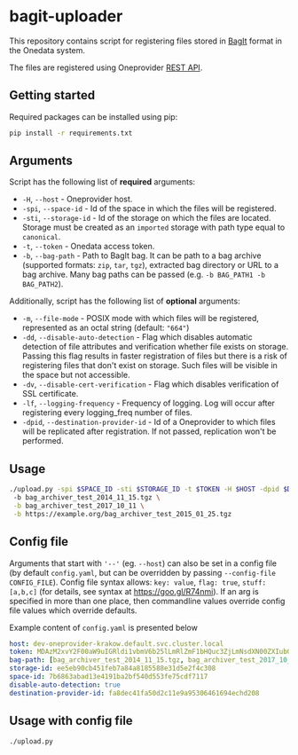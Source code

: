 # bagit-uploader
This repository contains script for registering files stored in [BagIt](https://datatracker.ietf.org/doc/rfc8493/) 
format in the Onedata system. 

The files are registered using Oneprovider [REST API](https://onedata.org/#/home/api/stable/oneprovider?anchor=operation/register_file).

## Getting started

Required packages can be installed using pip:
```bash
pip install -r requirements.txt
``` 

## Arguments

Script has the following list of **required** arguments:
* `-H`, `--host` - Oneprovider host.
* `-spi`, `--space-id` - Id of the space in which the files will be registered.
* `-sti`, `--storage-id` - Id of the storage on which the files are located.
                        Storage must be created as an `imported` storage with
                        path type equal to `canonical`.
* `-t`, `--token` - Onedata access token.
* `-b`, `--bag-path` - Path to BagIt bag. It can be path to a bag archive (supported formats: `zip`, `tar`, `tgz`), extracted bag directory or URL to a bag archive. 
Many bag paths can be passed (e.g. `-b BAG_PATH1 -b BAG_PATH2`).

Additionally, script has the following list of **optional** arguments:
* `-m`, `--file-mode` - POSIX mode with which files will be registered, represented as an octal string (default: `"664"`)
* `-dd`, `--disable-auto-detection` - Flag which disables automatic detection of file attributes and verification whether file exists on storage.
Passing this flag results in faster registration of files but there is a risk of registering files that don't exist on storage.
Such files will be visible in the space but not accessible.
* `-dv`, `--disable-cert-verification` - Flag which disables verification of SSL certificate.
* `-lf`, `--logging-frequency` - Frequency of logging. Log will occur after registering every logging_freq number of files.
* `-dpid`, `--destination-provider-id` - Id of a Oneprovider to which files will be replicated after registration. 
If not passed, replication won't be performed.

## Usage
```bash
./upload.py -spi $SPACE_ID -sti $STORAGE_ID -t $TOKEN -H $HOST -dpid $DEST_PROVIDER_ID \ 
 -b bag_archiver_test_2014_11_15.tgz \
 -b bag_archiver_test_2017_10_11 \
 -b https://example.org/bag_archiver_test_2015_01_25.tgz
```

## Config file
Arguments that start with `'--'` (eg. `--host`) can also be set in a config file (by default `config.yaml`, but can be
overridden by passing `--config-file CONFIG_FILE`).
Config file syntax allows: `key: value`, `flag: true`, `stuff: [a,b,c]` (for details,
see syntax at https://goo.gl/R74nmi). If an arg is specified in more than one
place, then commandline values override config file values which override
defaults.

Example content of `config.yaml` is presented below
```yaml
host: dev-oneprovider-krakow.default.svc.cluster.local
token: MDAzM2xvY2F00aW9uIGRldi1vbmV6b25lLmRlZmF1bHQuc3ZjLmNsdXN00ZXIubG9jYWwKMDA2YmlkZW500aWZpZXIgMi9ubWQvdXNyLTE3Mjk2MDBhMjE5YTFhZjNmNjc2MmQzOGE5YWFkMWZhY2hiN2M00L2FjdC8zMzE2ODg00MDg2YTdmNDY3OTEyODNiNzM3M2E2YTE4N2NoZDE1OAowMDE5Y2lkIGludGVyZmFjZSA9IHJlc3QKMDAxOGNpZCBzZXJ2aWNlID00gb3B3LSoKMDAyZnNpZ25hdHVyZSBLJbKLSFCaMYh500ThOCROkoq5W01OHM1Yt02lvstDZJ3YQo
bag-path: [bag_archiver_test_2014_11_15.tgz, bag_archiver_test_2017_10_11, https://example.org/bag_archiver_test_2015_01_25.tgz]
storage-id: ee5eb90cb451feb7a84a8185588e31d5e2f4c308
space-id: 7b6863abad13e4191ba2bf540d553fe75cdf7117
disable-auto-detection: true
destination-provider-id: fa8dec41fa50d2c11e9a95306461694echd208
```

## Usage with config file 
```bash
./upload.py
```